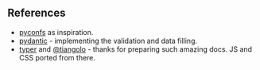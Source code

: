 ## References

- [pyconfs](https://github.com/gahjelle/pyconfs) as inspiration.
- [pydantic](https://pydantic-docs.helpmanual.io/) - implementing the validation and
    data filling.
- [typer](https://github.com/tiangolo/typer) and [@tiangolo](https://github.com/tiangolo) - thanks for preparing such amazing docs. JS and CSS ported from there.
